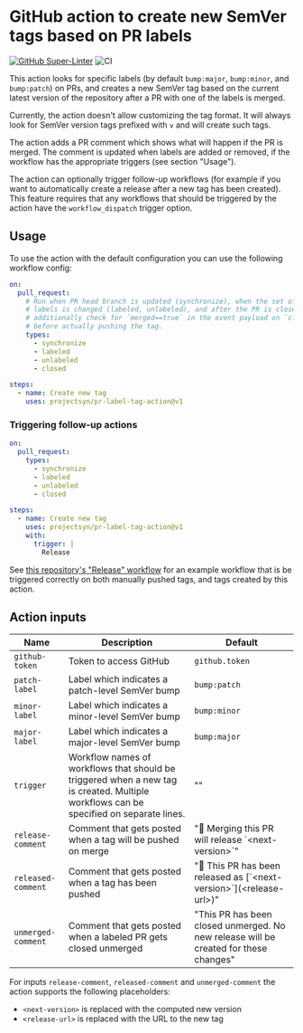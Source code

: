 # GitHub action to create new SemVer tags based on PR labels

[![GitHub Super-Linter](https://github.com/projectsyn/pr-label-tag-action/actions/workflows/linter.yml/badge.svg)](https://github.com/super-linter/super-linter)
![CI](https://github.com/projectsyn/pr-label-tag-action/actions/workflows/ci.yml/badge.svg)

This action looks for specific labels (by default `bump:major`, `bump:minor`, and
`bump:patch`) on PRs, and creates a new SemVer tag based on the current latest
version of the repository after a PR with one of the labels is merged.

Currently, the action doesn't allow customizing the tag format. It will always
look for SemVer version tags prefixed with `v` and will create such tags.

The action adds a PR comment which shows what will happen if the PR is merged.
The comment is updated when labels are added or removed, if the workflow has
the appropriate triggers (see section "Usage").

The action can optionally trigger follow-up workflows (for example if you want
to automatically create a release after a new tag has been created). This
feature requires that any workflows that should be triggered by the action
have the `workflow_dispatch` trigger option.

## Usage

To use the action with the default configuration you can use the following
workflow config:

```yaml
on:
  pull_request:
    # Run when PR head branch is updated (synchronize), when the set of PR
    # labels is changed (labeled, unlabeled), and after the PR is closed. We
    # additionally check for `merged==true` in the event payload on `closed`
    # before actually pushing the tag.
    types:
      - synchronize
      - labeled
      - unlabeled
      - closed

steps:
  - name: Create new tag
    uses: projectsyn/pr-label-tag-action@v1
```

### Triggering follow-up actions

```yaml
on:
  pull_request:
    types:
      - synchronize
      - labeled
      - unlabeled
      - closed

steps:
  - name: Create new tag
    uses: projectsyn/pr-label-tag-action@v1
    with:
      trigger: |
        Release
```

See [this repository's "Release" workflow](https://github.com/projectsyn/pr-label-tag-action/blob/main/.github/workflows/release.yml)
for an example workflow that is be triggered correctly on both manually pushed
tags, and tags created by this action.

## Action inputs

| Name | Description | Default |
|------|-------------|---------|
| `github-token` | Token to access GitHub | `github.token` |
| `patch-label` | Label which indicates a patch-level SemVer bump | `bump:patch` |
| `minor-label` | Label which indicates a minor-level SemVer bump | `bump:minor` |
| `major-label` | Label which indicates a major-level SemVer bump | `bump:major` |
| `trigger` | Workflow names of workflows that should be triggered when a new tag is created. Multiple workflows can be specified on separate lines. | "" |
| `release-comment` | Comment that gets posted when a tag will be pushed on merge | "🚀 Merging this PR will release \`\<next-version\>\`" |
| `released-comment` | Comment that gets posted when a tag has been pushed | "🚀 This PR has been released as \[\`\<next-version\>\`\]\(\<release-url\>\)" |
| `unmerged-comment` | Comment that gets posted when a labeled PR gets closed unmerged | "This PR has been closed unmerged. No new release will be created for these changes" |

For inputs `release-comment`, `released-comment` and `unmerged-comment` the action supports the following placeholders:

- `<next-version>` is replaced with the computed new version
- `<release-url>` is replaced with the URL to the new tag
